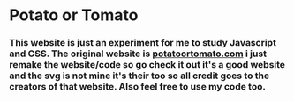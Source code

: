 # Potato or Tomato

<h3>This website is just an experiment for me to study Javascript and CSS.
The original website is <a href="https://potatoortomato.com">potatoortomato.com</a> i just remake the website/code so go check it out it's a good website and the svg is not mine it's their too so all credit goes to the creators of that website.
Also feel free to use my code too.</h3>
